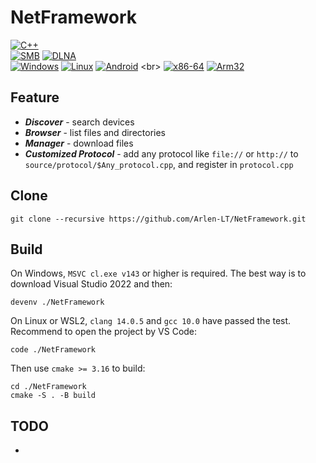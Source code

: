 # NetFramework
[![C++](https://img.shields.io/badge/Language-c%2B%2B20-blue?style=plastic&logo=cplusplus)](https://en.cppreference.com/w/cpp/20)
<br>
[![SMB](https://img.shields.io/badge/Protocol-SMB-yellowgreen?style=plastic)](https://en.wikipedia.org/wiki/Server_Message_Block)
[![DLNA](https://img.shields.io/badge/Protocol-DLNA-yellowgreen?style=plastic)](https://en.wikipedia.org/wiki/Digital_Living_Network_Alliance)
<br>
[![Windows](https://img.shields.io/badge/Platform-Windows-9cf?style=plastic)](https://en.wikipedia.org/wiki/Microsoft_Windows)
[![Linux](https://img.shields.io/badge/Platform-Linux-9cf?style=plastic)](https://en.wikipedia.org/wiki/Linux)
[![Android](https://img.shields.io/badge/Platform-Android-9cf?style=plastic)](https://en.wikipedia.org/wiki/Android_(operating_system))
<br>
[![x86-64](https://img.shields.io/badge/Arch-x86--64-brightgreen?style=plastic)](https://en.wikipedia.org/wiki/X86-64)
[![Arm32](https://img.shields.io/badge/Arch-Arm32-brightgreen?style=plastic)](https://en.wikipedia.org/wiki/ARM_architecture_family)


## Feature
* ***Discover*** - search devices
* ***Browser*** - list files and directories
* ***Manager*** - download files
* ***Customized Protocol*** - add any protocol like ```file://``` or ```http://``` to ```source/protocol/$Any_protocol.cpp```, and register in ```protocol.cpp```

## Clone
```
git clone --recursive https://github.com/Arlen-LT/NetFramework.git
```

## Build
On Windows, `MSVC cl.exe v143` or higher is required. The best way is to download Visual Studio 2022 and then:
```
devenv ./NetFramework
```
On Linux or WSL2, `clang 14.0.5` and `gcc 10.0` have passed the test. Recommend to open the project by VS Code:
```
code ./NetFramework
```
Then use `cmake >= 3.16` to build:
```
cd ./NetFramework
cmake -S . -B build
```

## TODO
* 


